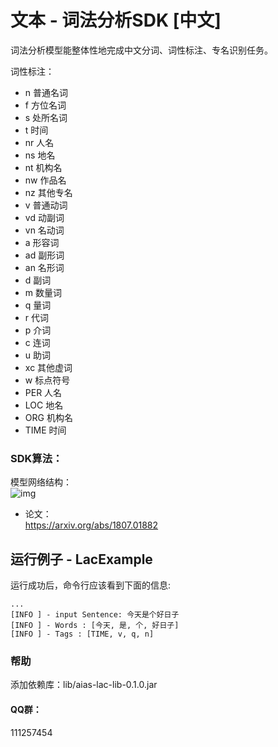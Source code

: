 # 文本 - 词法分析SDK [中文]
词法分析模型能整体性地完成中文分词、词性标注、专名识别任务。

词性标注：
- n 普通名词
- f 方位名词
- s 处所名词
- t 时间
- nr 人名
- ns 地名
- nt 机构名
- nw 作品名
- nz 其他专名
- v 普通动词
- vd 动副词
- vn 名动词
- a 形容词
- ad 副形词
- an 名形词
- d 副词
- m 数量词
- q 量词
- r 代词
- p 介词
- c 连词
- u 助词
- xc 其他虚词
- w 标点符号
- PER 人名
- LOC 地名
- ORG 机构名
- TIME 时间


### SDK算法：
模型网络结构：   
![img](https://djl-model.oss-cn-hongkong.aliyuncs.com/AIAS/nlp_sdks/lac_network.png)

- 论文：     
https://arxiv.org/abs/1807.01882

## 运行例子 - LacExample
运行成功后，命令行应该看到下面的信息:
```text
...
[INFO ] - input Sentence: 今天是个好日子
[INFO ] - Words : [今天, 是, 个, 好日子]
[INFO ] - Tags : [TIME, v, q, n]
```

### 帮助 
添加依赖库：lib/aias-lac-lib-0.1.0.jar

#### QQ群：
111257454
